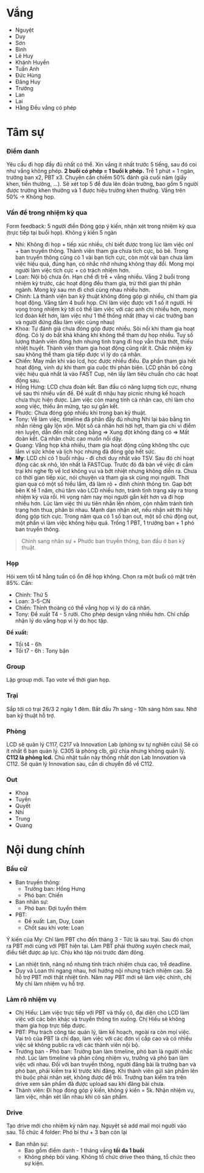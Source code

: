 # Vắng

- Nguyệt
- Duy
- Sơn
- Bình 
- Lê Huy
- Khánh Huyền
- Tuấn Anh
- Đức Hùng
- Đăng Huy 
- Trường
- Lan
- Lai 
- Hằng 
Đều vắng có phép

# Tâm sự
### Điểm danh
Yêu cầu đi họp đầy đủ nhất có thể.
Xin vắng ít nhất trước 5 tiếng, sau đó coi như vắng không phép.
**2 buổi có phép = 1 buổi k phép.**
Trễ 1 phút = 1 ngàn, trưởng ban x2, PBT x3.
Chuyên cần chiếm 50% đánh giá cuối năm (giấy khen, tiền thưởng, ...).
Sẽ xét top 5 để đưa lên đoàn trường, bao gồm 5 người được trường khen thưởng và 1 được hiệu trưởng khen thưởng.
Vắng trên 50% -> Không họp.

### Vấn đề trong nhiệm kỳ qua
Form feedback: 5 người điền
Đóng góp ý kiến, nhận xét trong nhiệm kỳ qua (trực tiếp tại buổi họp). Không ý kiến 5 ngàn
- Nhi: Không đi họp + tiếp xúc nhiều, chỉ biết được trong lúc làm việc onl + ban truyền thông. Thành viên tham gia chưa tích cực, bỏ bê. Trong ban truyền thông cũng có 1 vài bạn tích cực, còn một vài bạn chưa làm việc hiệu quả, đúng hạn, có nhắc nhở nhưng không thay đổi. Mong mọi người làm việc tích cực + có trách nhiệm hơn.
- Loan: Nội bộ chưa ổn. Hạn chế đi trễ + vắng nhiều. Vắng 2 buổi trong nhiệm kỳ trước, các hoạt động đều tham gia, trừ thời gian thi phân ngành. Mong kỳ sau mn đi chơi cùng nhau nhiều hơn.
- Chinh: Là thành viên ban kỹ thuật không đóng góp gì nhiều, chỉ tham gia hoạt động. Vắng tầm 4 buổi họp. Chỉ làm việc được với 1 số ít người. Hi vọng trong nhiệm kỳ tới có thể làm việc với các anh chị nhiều hơn, mong lcd đoàn kết hơn, làm việc như 1 thể thống nhất (thay vì các trưởng ban và người đứng đầu làm việc cùng nhau)
- Khoa: Tự đánh giá chưa đóng góp được nhiều. Sôi nổi khi tham gia hoạt động. Có lý do bất khả kháng khi không thể tham dự họp nhiều. Tuy số lượng thành viên đông hơn nhưng tình trạng đi họp vẫn thưa thớt, thiếu nhiệt huyết. Thành viên tham gia hoạt động cũng rất ít. Chắc nhiệm kỳ sau không thể tham gia tiếp được vì lý do cá nhân.
- Chiến: May mắn khi vào lcd, học được nhiều điều. Đa phần tham gia hết hoạt động, vinh dự khi tham gia cuộc thi phản biện. LCD phân bố công việc hiệu quả nhất là vào FAST Cup, nên lấy làm tiêu chuẩn cho các hoạt động sau.
- Hồng Hưng: LCD chưa đoàn kết. Ban đầu có năng lượng tích cực, nhưng về sau thì nhiều vấn đề. Đề xuất đi nhậu hay picnic nhưng kế hoạch chưa thực hiện được. Làm việc còn mang tính cá nhân cao, chỉ làm cho xong việc, thiếu ăn mừng, tạo sự gắn kết.
- Phước: Chưa đóng góp nhiều khi trong ban kỹ thuật. 
- Tony: Về làm việc, timeline đã phân đầy đủ nhưng Nhi lại báo bằng tin nhắn riêng gây lộn xộn. Một số cá nhân hơi hời hợt, tham gia chỉ vì điểm rèn luyện, dẫn đến mất công bằng => Xung đột không đáng có => Mất đoàn kết. Cá nhân chức cao muốn nổi dậy. 
- Quang: Vắng họp khá nhiều, tham gia hoạt động cũng không tíhc cực lắm vì sức khỏe và lịch học nhưng đã đóng góp hết sức.
- **My**: LCD chỉ có 1 buổi nhậu - đi chơi duy nhất vào TSV. Sau đó chỉ hoạt động các sk nhỏ, lớn nhất là FASTCup. Trước đó đã bàn về việc đi cắm trại khi nghe fb về lcd không vui và bớt nhiệt nhưng không diễn ra. Chưa có thời gian tiếp xúc, nói chuyện và tham gia sk cùng mọi người. Thời gian qua có một số hiểu lầm, đã làm rõ + đính chính thông tin. Gap bớt bên K tế 1 năm, chú tâm vào LCD nhiều hơn, tránh tình trạng xảy ra trong nhiệm kỳ vừa rồi. Hi vọng năm nay mọi người gắn kết hơn và đi họp nhiều hơn. Lúc làm việc thì ưu tiên nhắn lên nhóm, còn nhằm tránh tình trạng hơn thua, phân bì nhau. Mạnh dạn nhận xét, nếu nhận xét thì hãy đóng góp tích cực. Trong năm qua có 1 số bạn out, một số chủ động out, một phần vì làm việc không hiệu quả. Trống 1 PBT, 1 trưởng ban + 1 phó ban truyền thông. 


> Chinh sang nhân sự + Phước ban truyền thông, ban đầu ở ban kỹ thuật.

### Họp
Hỏi xem tối t4 hằng tuần có ổn để họp không.
Chọn ra một buổi có mặt trên 85%.
Cấn:
- Chinh: Thứ 5
- Loan: 3-5-CN
- Chiến: Thỉnh thoảng có thể vắng họp vì lý do cá nhân.
- Tony: Đề xuất T4 - 5 rưỡi.
Cho phép design vắng nhiều hơn.
Chỉ chấp nhận lý do vắng họp vì lý do học tập.

**Đề xuất:** 
- Tối t4 - 6h
- Tối t7 - 6h : Tony bận

### Group
Lập group mới.
Tạo vote về thời gian họp.

### Trại
Sắp tới có trại 26/3
2 ngày 1 đêm.
Bắt đầu 7h sáng - 10h sáng hôm sau.
Nhờ ban kỹ thuật hỗ trợ.

### Phòng 
LCD sẽ quản lý C117, C217 và Innovation Lab (phòng sv tự nghiên cứu)
Sẽ có ít nhất 6 bạn quản lý.
C305 là phòng clb, giữ chìa nhưng không quản lý.
**C112 là phòng lcd.**
Chủ nhật tuần này thống nhất dọn Lab Innovation và C112.
Sẽ quản lý Innovation sau, cần di chuyển đồ về C112.

### Out
- Khoa
- Tuyền
- Quyết
- Nhi
- Trung
- Quang

# Nội dung chính
### Bầu cử
- Ban truyền thông:
	- Trưởng ban: Hồng Hưng
	- Phó ban: Chiến
- Ban nhân sự:
	- Phó ban: Đợi tuyển thêm
- PBT: 
	- Đề xuất: Lan, Duy, Loan
	- Chốt sau khi vote: Loan

Ý kiến của My: Chỉ làm PBT cho đến tháng 3 - Tức là sau trại. Sau đó chọn ra PBT mới cùng với PBT hiện tại. Làm PBT phải thường xuyên check mail, điều tiết được áp lực. Chịu khó tập nói trước đám đông.
- Lan nhiệt tình, năng nổ nhưng tính trách nhiệm chưa cao, trễ deadline.
- Duy và Loan thì ngang nhau, hơi hướng nội nhưng trách nhiệm cao.
Sẽ hỗ trợ PBT mới thật nhiệt tình. Năm nay PBT mới sẽ làm việc chính, chị My chỉ làm nhiệm vụ hỗ trợ.

### Làm rõ nhiệm vụ
- Chị Hiếu: Làm việc trực tiếp với PBT và thầy cô, đại diện cho LCD làm việc với các bên khác và truyền thông tin xuống. Chị Hiếu sẽ không tham gia họp trực tiếp được.
- PBT: Phụ trách công tác quản lý, làm kế hoạch, ngoài ra còn mọi việc. Vai trò của PBT là chỉ đạo, làm việc với các đơn vị cấp cao và có nhiều việc sẽ không public ra với các thành viên nội bộ.
- Trưởng ban - Phó ban: Trưởng ban làm timeline, phó ban là người nhắc nhở. Lúc làm timeline và phân công nhiệm vụ, trưởng và phó ban làm việc với nhau. Đối với ban truyền thông, người đăng bài là trưởng ban và phó ban, phải kiểm tra kĩ trước khi đăng. Khi thành viên gửi sản phẩm lên thì buộc phải nhận xét, không được để trôi. Trưởng ban kiểm tra trên drive xem sản phẩm đã được upload sau khi đăng bài chưa.
- Thành viên: Đi họp đóng góp ý kiến, không ý kiến = 5k. Nhận nhiệm vụ, làm việc, nhận xét lẫn nhau khi có sản phẩm. 

### Drive
Tạo drive mới cho nhiệm kỳ năm nay.
Nguyệt sẽ add mail mọi người vào sau.
Tổ chức 4 folder: Phó bí thư + 3 ban còn lại
- Ban nhân sự: 
	- Bao gồm điểm danh - 1 tháng vắng **tối đa 1 buổi**
	- Không phép bôi vàng.
Không tổ chức drive theo tháng, tổ chức theo sự kiện.